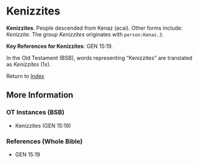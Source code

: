 # Kenizzites
**Kenizzites**. 
People descended from Kenaz (acai). 
Other forms include: 
*Kenizzite*. 
The group _Kenizzites_ originates with `person:Kenaz.3`. 


**Key References for Kenizzites**: 
GEN 15:19. 


In the Old Testament (BSB), words representing “Kenizzites” are translated as 
*Kenizzites* (1x). 




Return to [Index](00-Index.md)

## More Information

### OT Instances (BSB)

* Kenizzites (GEN 15:19)



### References (Whole Bible)

* GEN 15:19



